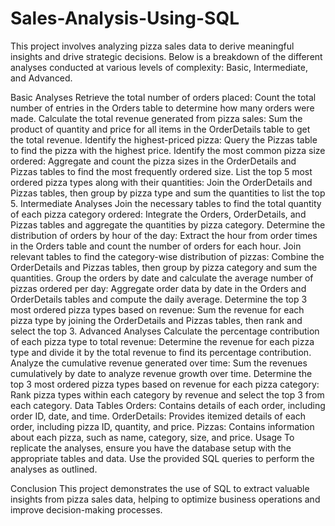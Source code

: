 # Sales-Analysis-Using-SQL
This project involves analyzing pizza sales data to derive meaningful insights and drive strategic decisions. Below is a breakdown of the different analyses conducted at various levels of complexity: Basic, Intermediate, and Advanced.

Basic Analyses
Retrieve the total number of orders placed: Count the total number of entries in the Orders table to determine how many orders were made.
Calculate the total revenue generated from pizza sales: Sum the product of quantity and price for all items in the OrderDetails table to get the total revenue.
Identify the highest-priced pizza: Query the Pizzas table to find the pizza with the highest price.
Identify the most common pizza size ordered: Aggregate and count the pizza sizes in the OrderDetails and Pizzas tables to find the most frequently ordered size.
List the top 5 most ordered pizza types along with their quantities: Join the OrderDetails and Pizzas tables, then group by pizza type and sum the quantities to list the top 5.
Intermediate Analyses
Join the necessary tables to find the total quantity of each pizza category ordered: Integrate the Orders, OrderDetails, and Pizzas tables and aggregate the quantities by pizza category.
Determine the distribution of orders by hour of the day: Extract the hour from order times in the Orders table and count the number of orders for each hour.
Join relevant tables to find the category-wise distribution of pizzas: Combine the OrderDetails and Pizzas tables, then group by pizza category and sum the quantities.
Group the orders by date and calculate the average number of pizzas ordered per day: Aggregate order data by date in the Orders and OrderDetails tables and compute the daily average.
Determine the top 3 most ordered pizza types based on revenue: Sum the revenue for each pizza type by joining the OrderDetails and Pizzas tables, then rank and select the top 3.
Advanced Analyses
Calculate the percentage contribution of each pizza type to total revenue: Determine the revenue for each pizza type and divide it by the total revenue to find its percentage contribution.
Analyze the cumulative revenue generated over time: Sum the revenues cumulatively by date to analyze revenue growth over time.
Determine the top 3 most ordered pizza types based on revenue for each pizza category: Rank pizza types within each category by revenue and select the top 3 from each category.
Data Tables
Orders: Contains details of each order, including order ID, date, and time.
OrderDetails: Provides itemized details of each order, including pizza ID, quantity, and price.
Pizzas: Contains information about each pizza, such as name, category, size, and price.
Usage
To replicate the analyses, ensure you have the database setup with the appropriate tables and data. Use the provided SQL queries to perform the analyses as outlined.

Conclusion
This project demonstrates the use of SQL to extract valuable insights from pizza sales data, helping to optimize business operations and improve decision-making processes.

